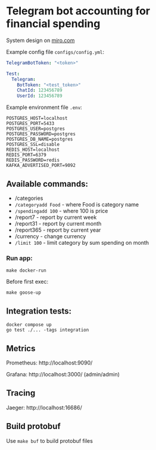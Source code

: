# Telegram bot accounting for financial spending

System design on [miro.com](https://miro.com/app/board/uXjVPLT339I=/)

Example config file ```configs/config.yml```: 

```yaml
TelegramBotToken: "<token>"

Test:
  Telegram:
    BotToken: "<test_token>"
    ChatId: 123456789
    UserId: 123456789
```
Example environment file ```.env```:

```shell
POSTGRES_HOST=localhost
POSTGRES_PORT=5433
POSTGRES_USER=postgres
POSTGRES_PASSWORD=postgres
POSTGRES_DB_NAME=postgres
POSTGRES_SSL=disable
REDIS_HOST=localhost
REDIS_PORT=6379
REDIS_PASSWORD=redis
KAFKA_ADVERTISED_PORT=9092
```
## Available commands:
- /categories
- `/categoryadd Food` - where Food is category name
- `/spendingadd 100` - where 100 is price
- /report7 - report by current week
- /report31 - report by current month
- /report365 - report by current year
- /currency - change currency
- `/limit 100` - limit category by sum spending on month
### Run app:

```
make docker-run
```

Before first exec:

```
make goose-up
```
## Integration tests:
```
docker compose up
go test ./... -tags integration
```

## Metrics

Prometheus: http://localhost:9090/

Grafana: http://localhost:3000/ (admin/admin)

## Tracing

Jaeger: http://localhost:16686/

## Build protobuf

Use ```make buf``` to build protobuf files
